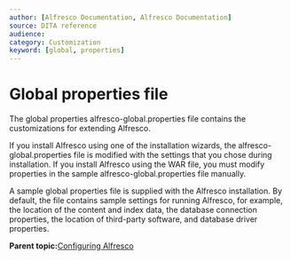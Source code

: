 ```yaml
---
author: [Alfresco Documentation, Alfresco Documentation]
source: DITA reference
audience: 
category: Customization
keyword: [global, properties]
---
```


# Global properties file

The global properties alfresco-global.properties file contains the customizations for extending Alfresco.

If you install Alfresco using one of the installation wizards, the alfresco-global.properties file is modified with the settings that you chose during installation. If you install Alfresco using the WAR file, you must modify properties in the sample alfresco-global.properties file manually.

A sample global properties file is supplied with the Alfresco installation. By default, the file contains sample settings for running Alfresco, for example, the location of the content and index data, the database connection properties, the location of third-party software, and database driver properties.

**Parent topic:**[Configuring Alfresco](../concepts/ch-configuration.md)

